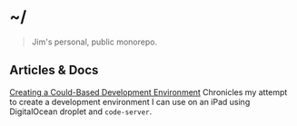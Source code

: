 # ~/

> Jim's personal, public monorepo.

## Articles & Docs

[Creating a Could-Based Development Environment](./docs/cloud-ide.md)
Chronicles my attempt to create a development environment I can use on an iPad using DigitalOcean droplet and `code-server`.
